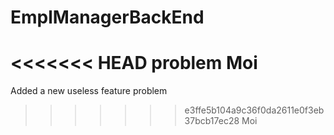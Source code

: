 # EmplManagerBackEnd

<<<<<<< HEAD
problem
Moi
=======
Added a new useless feature
problem
>>>>>>> e3ffe5b104a9c36f0da2611e0f3eb37bcb17ec28
Moi